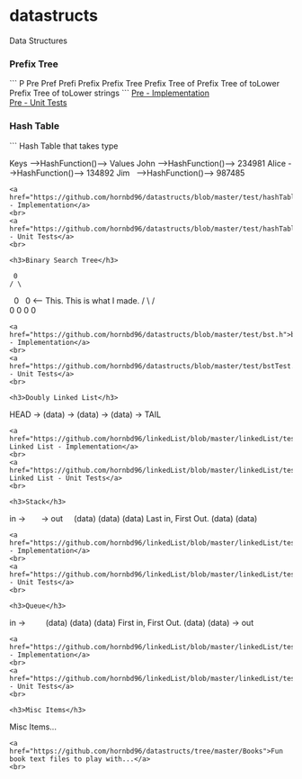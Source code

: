 # datastructs
Data Structures

<h3>Prefix Tree</h3>
```
P
Pre
Pref
Prefi
Prefix
Prefix Tree
Prefix Tree of 
Prefix Tree of toLower
Prefix Tree of toLower strings
```
<a href="https://github.com/hornbd96/datastructs/blob/master/test/prefixTree.h">Pre - Implementation</a>
<br>
<a href="https://github.com/hornbd96/datastructs/blob/master/test/prefixTreeTest.cpp">Pre - Unit Tests</a>
<br>

<h3>Hash Table</h3>
```
Hash Table that takes type <T>

Keys   -->HashFunction()--> Values
John   -->HashFunction()--> 234981
Alice  -->HashFunction()--> 134892
Jim    -->HashFunction()--> 987485
```
<a href="https://github.com/hornbd96/datastructs/blob/master/test/hashTable.h">Hash - Implementation</a>
<br>
<a href="https://github.com/hornbd96/datastructs/blob/master/test/hashTableTest.cpp">Hash - Unit Tests</a>
<br>

<h3>Binary Search Tree</h3>
```
     0
    / \
   0   0  <-- This. This is what I made.
  / \ / \
 0  0 0  0
```
<a href="https://github.com/hornbd96/datastructs/blob/master/test/bst.h">bst - Implementation</a>
<br>
<a href="https://github.com/hornbd96/datastructs/blob/master/test/bstTest.cpp">bst - Unit Tests</a>
<br>

<h3>Doubly Linked List</h3>
```
HEAD -> (data) -> (data) -> (data) -> TAIL
```
<a href="https://github.com/hornbd96/linkedList/blob/master/linkedList/tests/doublyLinkedList.h">Doubly Linked List - Implementation</a>
<br>
<a href="https://github.com/hornbd96/linkedList/blob/master/linkedList/tests/tests.cpp">Doubly Linked List - Unit Tests</a>
<br>

<h3>Stack</h3>
```
in ->       -> out 
     (data)
     (data)
     (data)         Last in, First Out.
     (data)
     (data)
```
<a href="https://github.com/hornbd96/linkedList/blob/master/linkedList/tests/stack.h">Stack - Implementation</a>
<br>
<a href="https://github.com/hornbd96/linkedList/blob/master/linkedList/tests/stackTest.cpp">Stack - Unit Tests</a>
<br>

<h3>Queue</h3>
```
in ->     
     (data)
     (data)
     (data)         First in, First Out.
     (data)
     (data)
            -> out
```
<a href="https://github.com/hornbd96/linkedList/blob/master/linkedList/tests/queue.h">Queue - Implementation</a>
<br>
<a href="https://github.com/hornbd96/linkedList/blob/master/linkedList/tests/queueTest.cpp">Queue - Unit Tests</a>
<br>

<h3>Misc Items</h3>
```
Misc Items...
```
<a href="https://github.com/hornbd96/datastructs/tree/master/Books">Fun book text files to play with...</a>
<br>

